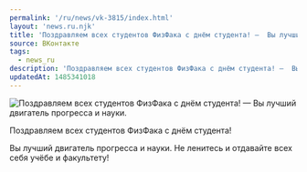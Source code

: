 ```yaml
---
permalink: '/ru/news/vk-3815/index.html'
layout: 'news.ru.njk'
title: 'Поздравляем всех студентов ФизФака с днём студента! —  Вы лучший двигатель прогресса и науки'
source: ВКонтакте
tags:
  - news_ru
description: 'Поздравляем всех студентов ФизФака с днём студента! —  Вы лучший двигатель прогресса и науки.'
updatedAt: 1485341018
---
```

![Поздравляем всех студентов ФизФака с днём студента! —  Вы лучший двигатель прогресса и науки.](https://sun9-63.userapi.com/impf/c637819/v637819484/29e65/6wAjWVNpU2M.jpg?size=1280x853&quality=96&sign=1bb83ca630997e668564f31dfab15b33&c_uniq_tag=p7Gq_eBb2xCrCtyeXRY4sdxqUtCWqs4bZeKDGm_A1LQ&type=album)

Поздравляем всех студентов ФизФака с днём студента!

Вы лучший двигатель прогресса и науки. Не ленитесь и отдавайте всех себя учёбе и факультету!
